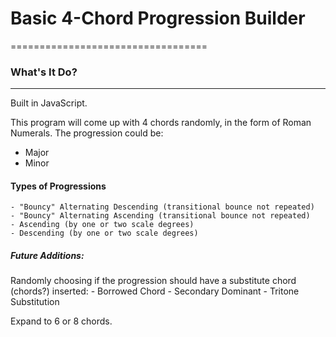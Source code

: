# Basic 4-Chord Progression Builder
==================================

### What's It Do?
----------------
Built in JavaScript.

This program will come up with 4 chords randomly, in the form of Roman Numerals.
The progression could be:
* Major
* Minor

#### Types of Progressions
    - "Bouncy" Alternating Descending (transitional bounce not repeated)
    - "Bouncy" Alternating Ascending (transitional bounce not repeated)
    - Ascending (by one or two scale degrees)
    - Descending (by one or two scale degrees)

##### Future Additions:
Randomly choosing if the progression should have a substitute chord (chords?) inserted:
    - Borrowed Chord
    - Secondary Dominant
    - Tritone Substitution

Expand to 6 or 8 chords.


